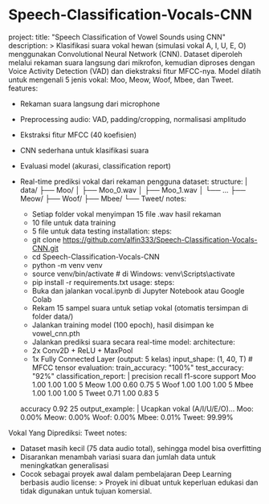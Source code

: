 # Speech-Classification-Vocals-CNN
project:
  title: "Speech Classification of Vowel Sounds using CNN"
  description: >
    Klasifikasi suara vokal hewan (simulasi vokal A, I, U, E, O) menggunakan
    Convolutional Neural Network (CNN). Dataset diperoleh melalui rekaman suara
    langsung dari mikrofon, kemudian diproses dengan Voice Activity Detection (VAD)
    dan diekstraksi fitur MFCC-nya. Model dilatih untuk mengenali 5 jenis vokal:
    Moo, Meow, Woof, Mbee, dan Tweet.
features:
  - Rekaman suara langsung dari microphone
  - Preprocessing audio: VAD, padding/cropping, normalisasi amplitudo
  - Ekstraksi fitur MFCC (40 koefisien)
  - CNN sederhana untuk klasifikasi suara
  - Evaluasi model (akurasi, classification report)
  - Real-time prediksi vokal dari rekaman pengguna
dataset:
  structure: |
    data/
    ├── Moo/
    │   ├── Moo_0.wav
    │   ├── Moo_1.wav
    │   └── ...
    ├── Meow/
    ├── Woof/
    ├── Mbee/
    └── Tweet/
  notes:
    - Setiap folder vokal menyimpan 15 file .wav hasil rekaman
    - 10 file untuk data training
    - 5 file untuk data testing
installation:
  steps:
    - git clone https://github.com/alfin333/Speech-Classification-Vocals-CNN.git
    - cd Speech-Classification-Vocals-CNN
    - python -m venv venv
    - source venv/bin/activate  # di Windows: venv\Scripts\activate
    - pip install -r requirements.txt
usage:
  steps:
    - Buka dan jalankan vocal.ipynb di Jupyter Notebook atau Google Colab
    - Rekam 15 sampel suara untuk setiap vokal (otomatis tersimpan di folder data/)
    - Jalankan training model (100 epoch), hasil disimpan ke vowel_cnn.pth
    - Jalankan prediksi suara secara real-time
model:
  architecture:
    - 2x Conv2D + ReLU + MaxPool
    - 1x Fully Connected Layer (output: 5 kelas)
  input_shape: (1, 40, T)  # MFCC tensor
evaluation:
  train_accuracy: "100%"
  test_accuracy: "92%"
  classification_report: |
    precision    recall  f1-score   support
     Moo       1.00      1.00      1.00         5
    Meow       1.00      0.60      0.75         5
    Woof       1.00      1.00      1.00         5
    Mbee       1.00      1.00      1.00         5
   Tweet       0.71      1.00      0.83         5

    accuracy                           0.92        25
output_example: |
  Ucapkan vokal (A/I/U/E/O)...
  Moo: 0.00%
  Meow: 0.00%
  Woof: 0.00%
  Mbee: 0.01%
  Tweet: 99.99%

  Vokal Yang Diprediksi: Tweet
notes:
  - Dataset masih kecil (75 data audio total), sehingga model bisa overfitting
  - Disarankan menambah variasi suara dan jumlah data untuk meningkatkan generalisasi
  - Cocok sebagai proyek awal dalam pembelajaran Deep Learning berbasis audio
license: >
  Proyek ini dibuat untuk keperluan edukasi dan tidak digunakan untuk tujuan komersial.
